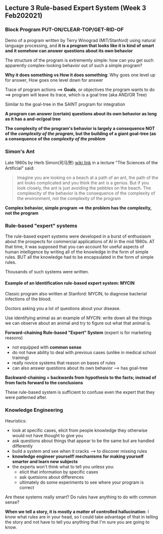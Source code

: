 ## Lecture 3 Rule-based Expert System (Week 3 Feb202021)

### Block Program PUT-ON/CLEAR-TOP/GET-RID-OF

Demo of a program written by Terry Winograd (MIT/Stanford) using natural language processing, and **it is a program that looks like it is kind of smart and it somehow can answer questions about its own behavior**

The structure of the program is extrememly simple: how can you get such apparently complex-looking behavior out of such a simple program?

**Why it does something vs How it does something**: Why goes one level up for answer, How goes one level down for answer

Trace of program actions ==> **Goals**, or objectives the program wants to do ==> program will leave its trace, which is a goal tree (aka AND/OR Tree)

Similar to the goal-tree in the SAINT program for integration

**A program can answer (certain) questions about its own behavior as long as it has a and-or/goal tree**

**The complexity of the program's behavior is largely a consequence NOT of the _complexity of the program_, but the building of a giant goal-tree (as a consequence of the _complexity of the problem_**

### Simon's Ant

Late 1960s by Herb Simon(司马贺) [wiki link](https://en.wikipedia.org/wiki/Herbert_A._Simon) in a lecture "The Sciences of the Artificial" said:
> Imagine you are looking on a beach at a path of an ant, the path of the ant looks complicated and you think the ant is a genius. But if you look closely, the ant is just avoiding the pebbles on the beach.
> The complexcity of the behavior is the consequence of the complexity of the environment, not the complexity of the program

**Complex behavior, simple program ==> the problem has the complexity, not the program**

### Rule-based "expert" systems

The rule-based expert systems were developed in a burst of enthusiasm about the prospects for commercial applications of AI in the mid 1980s. AT that time, it was supposed that you can account for useful aspects of human intelligence by writing all of the knowledge in the form of simple rules. BUT all the knowledge had to be encapsulated in the form of simple rules.

Thousands of such systems were written.

#### Example of an Identification rule-based expert system: MYCIN

Classic program also written at Stanford: MYCIN, to diagnose bacterial infections of the blood.

Doctors asking you a lot of questions about your disease.

Use identifying animal as an example of MYCIN: write down all the things we can observe about an animal and try to figure out what that animal is.

**Forward-chaining Rule-based "Expert" System** (expert is for marketing reasons)
- not equipped with **common sense**
- do not have ability to deal with previous cases (unlike in medical school training)
- really novice systems that reason on bases of rules
- can also answer questions about its own behavior --> has goal-tree

**Backward-chaining = backwards from hypothesis to the facts; instead of from facts forward to the conclusions**

These rule-based system is sufficient to confuse even the expert that they were patterned after.

### Knowledge Engineering

Heuristics:
- look at specific cases, elicit from people knowledge they otherwise would not have thought to give you
- ask questions about things that appear to be the same but are handled differently
- build a system and see when it cracks --> to discover missing rules
- **knowledge engineer yourself! mechanisms for making yourself smarter and learn new subjects**
- the experts won't think what to tell you unless you:
  - elicit that information by specific cases
  - ask quetsions about differences
  - ultimately do some experiments to see where your program is correct

Are these systems really smart? Do rules have anything to do with common sense?

**When we tell a story, it is mostly a matter of controlled hallucination**: I know what rules are in your head, so I could take advantage of that in telling the story and not have to tell you anything that I'm sure you are going to know.

